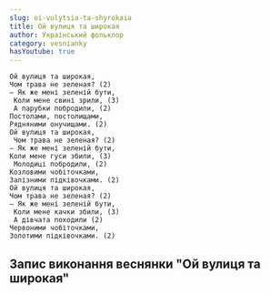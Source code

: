 ```yaml
---
slug: oi-vulytsia-ta-shyrokaia
title: Ой вулиця та широкая
author: Український фольклор
category: vesnianky
hasYoutube: true
---
```

```
Ой вулиця та широкая, 
Чом трава не зеленая? (2)
— Як же мені зеленій бути,
 Коли мене свині зрили, (3)
 А парубки побродили, (2)
Постолами, постолищами, 
Рядняними онучищами. (2)
Ой вулиця та широкая,
 Чом трава не зеленая? (2)
— Як же мені зеленій бути, 
Коли мене гуси збили, (3)
 Молодиці побродили, (2)
Козловими чобіточками, 
Залізними підківочками. (2)
Ой вулиця та широкая, 
Чом трава не зеленая? (2)
— Як же мені зеленій бути,
 Коли мене качки збили, (3)
 А дівчата походили (2)
Червоними чобіточками, 
Золотими підківочками. (2)
```

## Запис виконання веснянки "Ой вулиця та широкая"

<YoutubeIframe id="xuUt301gR08" className="md:w-4/5" />
